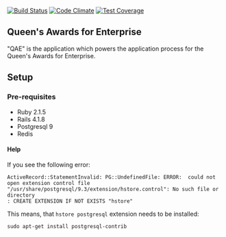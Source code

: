 [![Build Status](https://travis-ci.org/bitzesty/qae.svg?branch=master)](https://travis-ci.org/bitzesty/qae)
[![Code Climate](https://codeclimate.com/repos/547de5166956803114000f02/badges/123ad2d3eeebb6bf1ce1/gpa.svg)](https://codeclimate.com/repos/547de5166956803114000f02/feed)
[![Test Coverage](https://codeclimate.com/repos/547de5166956803114000f02/badges/123ad2d3eeebb6bf1ce1/coverage.svg)](https://codeclimate.com/repos/547de5166956803114000f02/feed)

Queen's Awards for Enterprise
---------------------------

"QAE" is the application which powers the application process for the Queen's Awards for Enterprise.

## Setup

### Pre-requisites

* Ruby 2.1.5
* Rails 4.1.8
* Postgresql 9
* Redis


#### Help

If you see the following error:

```
ActiveRecord::StatementInvalid: PG::UndefinedFile: ERROR:  could not open extension control file "/usr/share/postgresql/9.3/extension/hstore.control": No such file or directory
: CREATE EXTENSION IF NOT EXISTS "hstore"

```

This means, that `hstore postgresql` extension needs to be installed:

```
sudo apt-get install postgresql-contrib
```
